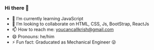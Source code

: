 ### Hi there 👋

<!--
**krish-creator/krish-creator** is a ✨ _special_ ✨ repository because its `README.md` (this file) appears on your GitHub profile.

Here are some ideas to get you started:

- 🔭 I’m currently working on ...
- 🌱 I’m currently learning ...
- 👯 I’m looking to collaborate on ...
- 🤔 I’m looking for help with ...
- 💬 Ask me about ...
- 📫 How to reach me: ...
- 😄 Pronouns: ...
- ⚡ Fun fact: ...
-->

- 🌱 I’m currently learning JavaScript
- 👯 I’m looking to collaborate on HTML, CSS, Js, BootStrap, ReactJs
- 📫 How to reach me: youcancallkrish@gmail.com
- 😄 Pronouns: he/him
- ⚡ Fun fact: Graducated as Mechanical Engineer 😜

